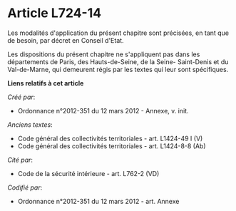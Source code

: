 # Article L724-14

Les modalités d'application du présent chapitre sont précisées, en tant que de besoin, par décret en Conseil d'Etat.

Les dispositions du présent chapitre ne s'appliquent pas dans les départements de Paris, des Hauts-de-Seine, de la Seine-
Saint-Denis et du Val-de-Marne, qui demeurent régis par les textes qui leur sont spécifiques.

**Liens relatifs à cet article**

_Créé par_:

  - Ordonnance n°2012-351 du 12 mars 2012 -  Annexe, v. init.

_Anciens textes_:

  - Code général des collectivités territoriales - art. L1424-49 I (V)
  - Code général des collectivités territoriales - art. L1424-8-8 (Ab)

_Cité par_:

  - Code de la sécurité intérieure - art. L762-2 (VD)

_Codifié par_:

  - Ordonnance n°2012-351 du 12 mars 2012 - art. Annexe
